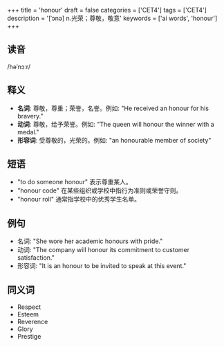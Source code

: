 +++
title = 'honour'
draft = false
categories = ['CET4']
tags = ['CET4']
description = '[ˈɔnə] n.光荣；尊敬，敬意'
keywords = ['ai words', 'honour']
+++

## 读音
/həˈnɔːr/

## 释义
- **名词**: 尊敬，尊重；荣誉，名誉。例如: "He received an honour for his bravery."
- **动词**: 尊敬，给予荣誉。例如: "The queen will honour the winner with a medal."
- **形容词**: 受尊敬的，光荣的。例如: "an honourable member of society"

## 短语
- "to do someone honour" 表示尊重某人。
- "honour code" 在某些组织或学校中指行为准则或荣誉守则。
- "honour roll" 通常指学校中的优秀学生名单。

## 例句
- 名词: "She wore her academic honours with pride."
- 动词: "The company will honour its commitment to customer satisfaction."
- 形容词: "It is an honour to be invited to speak at this event."

## 同义词
- Respect
- Esteem
- Reverence
- Glory
- Prestige
